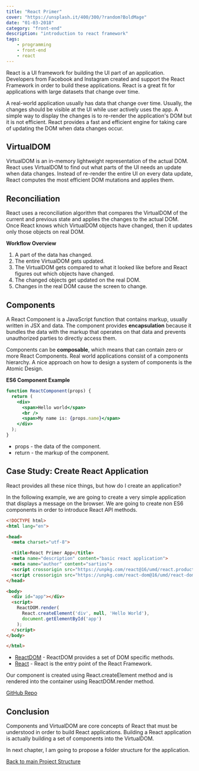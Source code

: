 ```yaml
---
title: "React Primer"
cover: "https://unsplash.it/400/300/?random?BoldMage"
date: "01-03-2018"
category: "front-end"
description: "introduction to react framework"
tags:
    - programming
    - front-end
    - react
---
```


React is a UI framework for building the UI part of an application. Developers from Facebook and Instagram created and support the React Framework in order to build these applications. React is a great fit for applications with large datasets that change over time.

A real-world application usually has data that change over time. Usually, the changes should be visible at the UI while user actively uses the app. A simple way to display the changes is to re-render the application's DOM but it is not efficient. React provides a fast and efficient engine for taking care of updating the DOM when data changes occur.

## VirtualDOM

VirtualDOM is an in-memory lightweight representation of the actual DOM. React uses VirtualDOM to find out what parts of the UI needs an update when data changes. Instead of re-render the entire UI on every data update, React computes the most efficient DOM mutations and applies them.

## Reconciliation

React uses a reconciliation algorithm that compares the VirtualDOM of the current and previous state and applies the changes to the actual DOM. Once React knows which VirtualDOM objects have changed, then it updates only those objects on real DOM.

**Workflow Overview**

1. A part of the data has changed.
2. The entire VirtualDOM gets updated.
3. The VirtualDOM gets compared to what it looked like before and React figures out which objects have changed.
4. The changed objects get updated on the real DOM.
5. Changes in the real DOM cause the screen to change.

## Components

A React Component is a JavaScript function that contains markup, usually written in JSX and data. The component provides **encapsulation** because it bundles the data with the markup that operates on that data and prevents unauthorized parties to directly access them.

Components can be **composable**, which means that can contain zero or more React Components. Real world applications consist of a components hierarchy. A nice approach on how to design a system of components is the Atomic Design.

**ES6 Component Example**

```jsx
function ReactComponent(props) {
  return (
    <div>
      <span>Hello world</span>
      <br />
      <span>My name is: {props.name}</span>
    </div>
  );
}
```

* props - the data of the component.
* return - the markup of the component.

## Case Study: Create React Application

React provides all these nice things, but how do I create an application?

In the following example, we are going to create a very simple application that displays a message on the browser. We are going to create non ES6 components in order to introduce React API methods.

```html
<!DOCTYPE html>
<html lang="en">

<head>
  <meta charset="utf-8">

  <title>React Primer App</title>
  <meta name="description" content="basic react application">
  <meta name="author" content="sartios">
  <script crossorigin src="https://unpkg.com/react@16/umd/react.production.min.js"></script>
  <script crossorigin src="https://unpkg.com/react-dom@16/umd/react-dom.production.min.js"></script>
</head>

<body>
  <div id="app"></div>
  <script>
    ReactDOM.render(
      React.createElement('div', null, 'Hello World'),
      document.getElementById('app')
    );
  </script>
</body>

</html>
```

* <a href="/react-dom-api">ReactDOM</a> - ReactDOM provides a set of DOM specific methods.
* <a href="/react-api">React</a> - React is the entry point of the React Framework.

Our component is created using React.createElement method and is rendered into the container using ReactDOM.render method.

<a class="link-flatmaterial" href="https://github.com/sartios/react-app-example/tree/react-primer" target="_blank">
  <i class="fab fa-github-alt"></i>
  GitHub Repo
</a>

## Conclusion

Components and VirtualDOM are core concepts of React that must be understood in order to build React applications. Building a React application is actually building a set of components into the VirtualDOM.

In next chapter, I am going to propose a folder structure for the application.

<div class="post-btns-container">
<a class="btn-flatmaterial" href="/react-build-modern-apps">
  <i class="fas fa-angle-left"></i>
  Back to main
</a>
<a class="btn-material next-btn" href="/react-project-setup">
  Project Structure
  <i class="fas fa-angle-right"></i>
</a>
</div>
